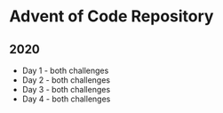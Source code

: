 # Advent of Code Repository

## 2020

- Day 1 - both challenges
- Day 2 - both challenges
- Day 3 - both challenges
- Day 4 - both challenges
